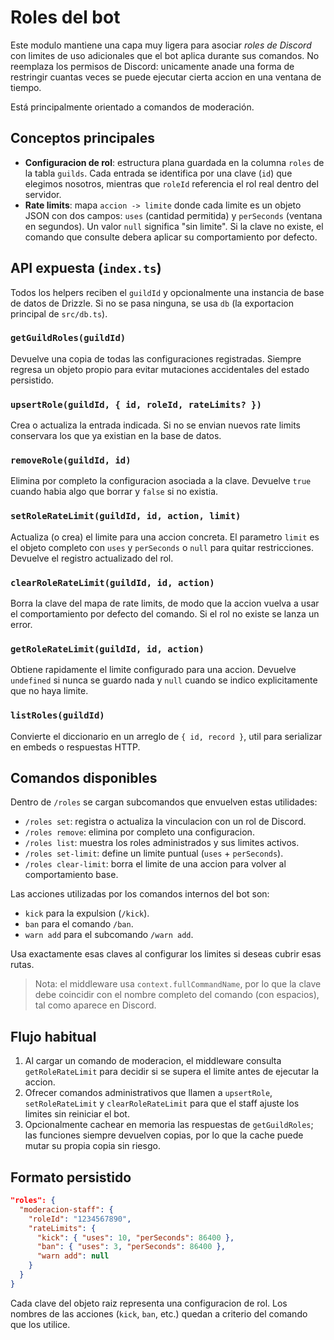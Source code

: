 # Roles del bot

Este modulo mantiene una capa muy ligera para asociar *roles de Discord* con limites de
uso adicionales que el bot aplica durante sus comandos. No reemplaza los permisos de
Discord: unicamente anade una forma de restringir cuantas veces se puede ejecutar cierta
accion en una ventana de tiempo.

Está principalmente orientado a comandos de moderación.

## Conceptos principales

- **Configuracion de rol**: estructura plana guardada en la columna `roles` de la tabla
  `guilds`. Cada entrada se identifica por una clave (`id`) que elegimos nosotros, mientras
  que `roleId` referencia el rol real dentro del servidor.
- **Rate limits**: mapa `accion -> limite` donde cada limite es un objeto JSON con dos
  campos: `uses` (cantidad permitida) y `perSeconds` (ventana en segundos). Un valor `null`
  significa "sin limite". Si la clave no existe, el comando que consulte debera aplicar su
  comportamiento por defecto.

## API expuesta (`index.ts`)

Todos los helpers reciben el `guildId` y opcionalmente una instancia de base de datos de
Drizzle. Si no se pasa ninguna, se usa `db` (la exportacion principal de `src/db.ts`).

### `getGuildRoles(guildId)`
Devuelve una copia de todas las configuraciones registradas. Siempre regresa un objeto
propio para evitar mutaciones accidentales del estado persistido.

### `upsertRole(guildId, { id, roleId, rateLimits? })`
Crea o actualiza la entrada indicada. Si no se envian nuevos rate limits conservara los que
ya existian en la base de datos.

### `removeRole(guildId, id)`
Elimina por completo la configuracion asociada a la clave. Devuelve `true` cuando habia
algo que borrar y `false` si no existia.

### `setRoleRateLimit(guildId, id, action, limit)`
Actualiza (o crea) el limite para una accion concreta. El parametro `limit` es el objeto
completo con `uses` y `perSeconds` o `null` para quitar restricciones. Devuelve el registro
actualizado del rol.

### `clearRoleRateLimit(guildId, id, action)`
Borra la clave del mapa de rate limits, de modo que la accion vuelva a usar el comportamiento
por defecto del comando. Si el rol no existe se lanza un error.

### `getRoleRateLimit(guildId, id, action)`
Obtiene rapidamente el limite configurado para una accion. Devuelve `undefined` si nunca se
guardo nada y `null` cuando se indico explicitamente que no haya limite.

### `listRoles(guildId)`
Convierte el diccionario en un arreglo de `{ id, record }`, util para serializar en embeds o
respuestas HTTP.

## Comandos disponibles

Dentro de `/roles` se cargan subcomandos que envuelven estas utilidades:

- `/roles set`: registra o actualiza la vinculacion con un rol de Discord.
- `/roles remove`: elimina por completo una configuracion.
- `/roles list`: muestra los roles administrados y sus limites activos.
- `/roles set-limit`: define un limite puntual (`uses` + `perSeconds`).
- `/roles clear-limit`: borra el limite de una accion para volver al comportamiento base.

Las acciones utilizadas por los comandos internos del bot son:

- `kick` para la expulsion (`/kick`).
- `ban` para el comando `/ban`.
- `warn add` para el subcomando `/warn add`.

Usa exactamente esas claves al configurar los limites si deseas cubrir esas rutas.

> Nota: el middleware usa `context.fullCommandName`, por lo que la clave debe coincidir con el nombre completo del comando (con espacios), tal como aparece en Discord.

## Flujo habitual

1. Al cargar un comando de moderacion, el middleware consulta `getRoleRateLimit` para
   decidir si se supera el limite antes de ejecutar la accion.
2. Ofrecer comandos administrativos que llamen a `upsertRole`, `setRoleRateLimit` y
   `clearRoleRateLimit` para que el staff ajuste los limites sin reiniciar el bot.
3. Opcionalmente cachear en memoria las respuestas de `getGuildRoles`; las funciones
   siempre devuelven copias, por lo que la cache puede mutar su propia copia sin riesgo.

## Formato persistido

```json
"roles": {
  "moderacion-staff": {
    "roleId": "1234567890",
    "rateLimits": {
      "kick": { "uses": 10, "perSeconds": 86400 },
      "ban": { "uses": 3, "perSeconds": 86400 },
      "warn add": null
    }
  }
}
```

Cada clave del objeto raiz representa una configuracion de rol. Los nombres de las acciones
(`kick`, `ban`, etc.) quedan a criterio del comando que los utilice. 

